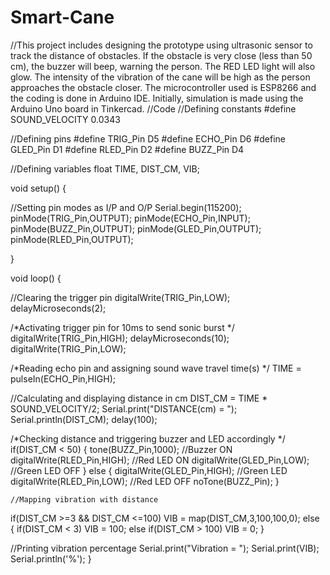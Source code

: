 # Smart-Cane
//This project includes designing the prototype using ultrasonic sensor to track the distance of obstacles. If the obstacle is very close (less than 50 cm), the buzzer will beep, warning the person. The RED LED light will also glow. The intensity of the vibration of the cane will be high as the person approaches the obstacle closer. The microcontroller used is ESP8266 and the coding is done in Arduino IDE. Initially, simulation is made using the Arduino Uno board in Tinkercad.
//Code
//Defining constants
#define SOUND_VELOCITY 0.0343

//Defining pins
#define TRIG_Pin D5
#define ECHO_Pin D6
#define GLED_Pin D1
#define RLED_Pin D2
#define BUZZ_Pin D4

//Defining variables
float TIME, DIST_CM, VIB;

void setup()
{
  
  //Setting pin modes as I/P and O/P
  Serial.begin(115200);
  pinMode(TRIG_Pin,OUTPUT);
  pinMode(ECHO_Pin,INPUT);
  pinMode(BUZZ_Pin,OUTPUT);
  pinMode(GLED_Pin,OUTPUT);
  pinMode(RLED_Pin,OUTPUT);

}

void loop()
{
  
  //Clearing the trigger pin
  digitalWrite(TRIG_Pin,LOW);
  delayMicroseconds(2);
  
  /*Activating trigger pin for 10ms
    to send sonic burst            */
  digitalWrite(TRIG_Pin,HIGH);
  delayMicroseconds(10);
  digitalWrite(TRIG_Pin,LOW);
  
  /*Reading echo pin and assigning 
    sound wave travel time(s)     */
  TIME = pulseIn(ECHO_Pin,HIGH);
  
  //Calculating and displaying distance in cm
  DIST_CM = TIME * SOUND_VELOCITY/2;
  Serial.print("DISTANCE(cm) = ");
  Serial.println(DIST_CM);
  delay(100);
  
  /*Checking distance and triggering 
  buzzer and LED accordingly        */
  if(DIST_CM < 50)
  {
    tone(BUZZ_Pin,1000); //Buzzer ON
    digitalWrite(RLED_Pin,HIGH); //Red LED ON
    digitalWrite(GLED_Pin,LOW); //Green LED OFF
  }
  else
  {
    digitalWrite(GLED_Pin,HIGH); //Green LED
    digitalWrite(RLED_Pin,LOW); //Red LED OFF
    noTone(BUZZ_Pin);
  }
  
    //Mapping vibration with distance 
  if(DIST_CM >=3 && DIST_CM <=100)
    VIB = map(DIST_CM,3,100,100,0);
  else
  {
    if(DIST_CM < 3)
      VIB = 100;
    else if(DIST_CM > 100)
      VIB = 0;
  }
  
  //Printing vibration percentage
  Serial.print("Vibration = ");
  Serial.print(VIB);
  Serial.println('%');
}
